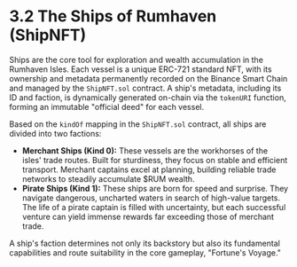 
<!-- Publication styles -->
<link rel="stylesheet" href="../assets/styles.css">

# 3.2 The Ships of Rumhaven (ShipNFT)

<div class="container">

Ships are the core tool for exploration and wealth accumulation in the Rumhaven Isles. Each vessel is a unique ERC-721 standard NFT, with its ownership and metadata permanently recorded on the Binance Smart Chain and managed by the `ShipNFT.sol` contract. A ship's metadata, including its ID and faction, is dynamically generated on-chain via the `tokenURI` function, forming an immutable "official deed" for each vessel.

Based on the `kindOf` mapping in the `ShipNFT.sol` contract, all ships are divided into two factions:
* **Merchant Ships (Kind 0):** These vessels are the workhorses of the isles' trade routes. Built for sturdiness, they focus on stable and efficient transport. Merchant captains excel at planning, building reliable trade networks to steadily accumulate $RUM wealth.
* **Pirate Ships (Kind 1):** These ships are born for speed and surprise. They navigate dangerous, uncharted waters in search of high-value targets. The life of a pirate captain is filled with uncertainty, but each successful venture can yield immense rewards far exceeding those of merchant trade.

A ship's faction determines not only its backstory but also its fundamental capabilities and route suitability in the core gameplay, "Fortune's Voyage."

</div>

